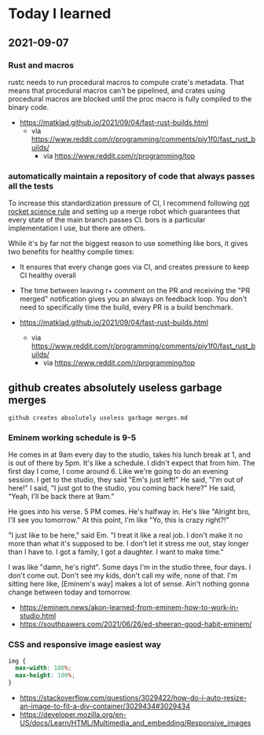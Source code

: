 # Today I learned

## 2021-09-07

### Rust and macros

rustc needs to run procedural macros to compute crate's metadata. That means that procedural macros can't be pipelined, and crates using procedural macros are blocked until the proc macro is fully compiled to the binary code.

- https://matklad.github.io/2021/09/04/fast-rust-builds.html
  - via https://www.reddit.com/r/programming/comments/piy1f0/fast_rust_builds/
    - via https://www.reddit.com/r/programming/top

### automatically maintain a repository of code that always passes all the tests

To increase this standardization pressure of CI, I recommend following [not rocket science rule](https://graydon2.dreamwidth.org/1597.html) and setting up a merge robot which guarantees that every state of the main branch passes CI. bors is a particular implementation I use, but there are others.

While it's by far not the biggest reason to use something like bors, it gives two benefits for healthy compile times:

- It ensures that every change goes via CI, and creates pressure to keep CI healthy overall
- The time between leaving r+ comment on the PR and receiving the "PR merged" notification gives you an always on feedback loop. You don't need to specifically time the build, every PR is a build benchmark.

- https://matklad.github.io/2021/09/04/fast-rust-builds.html
  - via https://www.reddit.com/r/programming/comments/piy1f0/fast_rust_builds/
    - via https://www.reddit.com/r/programming/top

## github creates absolutely useless garbage merges

`github creates absolutely useless garbage merges.md`

### Eminem working schedule is 9-5

He comes in at 9am every day to the studio, takes his lunch break at 1, and is out of there by 5pm. It's like a schedule. I didn't expect that from him. The first day I come, I come around 6. Like we're going to do an evening session. I get to the studio, they said "Em's just left!" He said, "I'm out of here!" I said, "I just got to the studio, you coming back here?" He said, "Yeah, I'll be back there at 9am."

He goes into his verse. 5 PM comes. He's halfway in. He's like "Alright bro, I'll see you tomorrow." At this point, I'm like "Yo, this is crazy right?!"

"I just like to be here," said Em. "I treat it like a real job. I don't make it no more than what it's supposed to be. I don't let it stress me out, stay longer than I have to. I got a family, I got a daughter. I want to make time."

I was like "damn, he's right". Some days I'm in the studio three, four days. I don't come out. Don't see my kids, don't call my wife, none of that. I'm sitting here like, [Eminem's way] makes a lot of sense. Ain't nothing gonna change between today and tomorrow.

- https://eminem.news/akon-learned-from-eminem-how-to-work-in-studio.html
- https://southpawers.com/2021/06/26/ed-sheeran-good-habit-eminem/

### CSS and responsive image easiest way

```css
img {
  max-width: 100%;
  max-height: 100%;
}
```

- https://stackoverflow.com/questions/3029422/how-do-i-auto-resize-an-image-to-fit-a-div-container/3029434#3029434
- https://developer.mozilla.org/en-US/docs/Learn/HTML/Multimedia_and_embedding/Responsive_images
